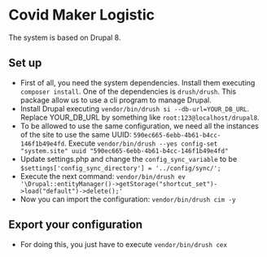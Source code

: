 # Covid Maker Logistic

The system is based on Drupal 8.

## Set up

* First of all, you need the system dependencies. Install them executing `composer install`. One of the dependencies is `drush/drush`. This package allow us to use a cli program to manage Drupal.
* Install Drupal executing `vendor/bin/drush si --db-url=YOUR_DB_URL`. Replace YOUR_DB_URL by something like `root:123@localhost/drupal8`.
* To be allowed to use the same configuration, we need all the instances of the site to use the same UUID: `590ec665-6ebb-4b61-b4cc-146f1b49e4fd`. Execute `vendor/bin/drush --yes config-set "system.site" uuid "590ec665-6ebb-4b61-b4cc-146f1b49e4fd"`
* Update settings.php and change the `config_sync_variable` to be `$settings['config_sync_directory'] = '../config/sync/';`
* Execute the next command: `vendor/bin/drush ev '\Drupal::entityManager()->getStorage("shortcut_set")->load("default")->delete();'`
* Now you can import the configuration: `vendor/bin/drush cim -y`

## Export your configuration

* For doing this, you just have to execute `vendor/bin/drush cex`
